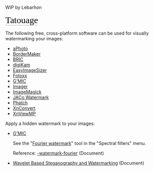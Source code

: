 WIP by Lebarhon

<span style="color: #000000; background: none; overflow: hidden; page-break-after: avoid; font-size: 2.0em; font-family: Georgia,Times,serif; margin-top: 1em; margin-bottom: 0.25em; line-height: 1.3; padding: 0; border-bottom: 1px solid #AAAAAA;">Tatouage</span>

The following free, cross-platform software can be used for visually
watermarking your images:

- [aPhoto](https://sourceforge.net/projects/acein-iphoto)
- [BorderMaker](http://www.bordermaker.nl/en/)
- [BRIC](https://sourceforge.net/projects/bric/?source=directory)
- [digiKam](https://www.digikam.org/)
- [EasyImageSizer](https://sourceforge.net/projects/easyimagesizer/)
- [Fotoxx](http://www.kornelix.com/fotoxx.html)
- [G'MIC](http://gmic.sourceforge.net/)
- [Imager](http://opendesktop.org/content/show.php/Imager?content=164549)
- [ImageMagick](http://www.imagemagick.org/Usage/annotating/#watermarking)
- [JACo
  Watermark](https://sourceforge.net/projects/jaco-watermark/?source=directory)
- [Phatch](http://photobatch.stani.be/)
- [XnConvert](http://www.xnview.com/fr/)
- [XnViewMP](http://www.xnview.com/fr/)

Apply a hidden watermark to your images:

- [G'MIC](http://gmic.sourceforge.net/)

  See the "[Fourier watermark](https://gmicol.greyc.fr/)" tool in the
  "Spectral filters" menu.

  Reference:
  [-watermark-fourier](http://gmic.sourceforge.net/reference.shtml#watermark_fourier)
  (Document)
- [Wavelet Based Steganography and
  Watermarking](http://www.cs.cornell.edu/topiwala/wavelets/report.html)
  (Document)